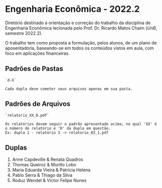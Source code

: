 # Engenharia Econômica - 2022.2

Diretório destinado à orientação e correção do trabalho da disciplina de Engenharia Econômica lecionada pelo Prof. Dr. Ricardo Matos Chaim (_UnB_, semestre 2022.2).

O trabalho tem como proposta a formulação, pelos alunos, de um plano de aposentadoria, baseando-se em todos os conteúdos vistos em aula, com foco em aplicações financeiras.

## Padrões de Pastas

    `d-X`

    Cada dupla deve cometer seus arquivos apenas em sua pasta.

## Padrões de Arquivos

    `relatorio_XX_D.pdf`

    Os relatórios devem seguir o padrão apresentado acima, no qual 'XX' é o número do relatório e 'D' da dupla em questão.
    Ex: dupla 1 - relatório 3 -> relatorio_03_1.pdf

## Duplas

1. Anne Capdeville & Renata Quadros
2. Thomas Queiroz & Murillo Lobo
3. Maria Eduarda Vieira & Patrícia Helena
4. Pablo Serra & Thiago da Silva
5. Roduz Wendel & Victor Felipe Nunes
